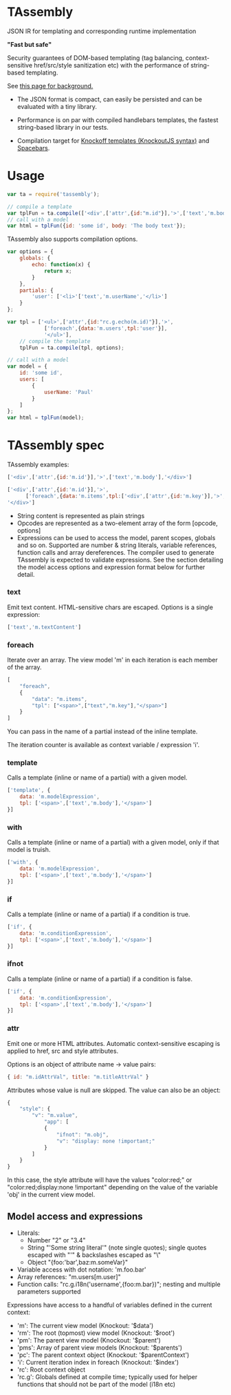 TAssembly
=========

JSON IR for templating and corresponding runtime implementation

**"Fast but safe"**

Security guarantees of DOM-based templating (tag balancing, context-sensitive
href/src/style sanitization etc) with the performance of string-based templating.

See
 [this page for background.](https://www.mediawiki.org/wiki/Requests_for_comment/HTML_templating_library/Knockout_-_Tassembly)

* The JSON format is compact, can easily be persisted and can be evaluated with
a tiny library.

* Performance is on par with compiled handlebars templates, the fastest
string-based library in our tests.

* Compilation target for [Knockoff templates
  (KnockoutJS syntax)](https://github.com/gwicke/knockoff) and
  [Spacebars](https://github.com/gwicke/TemplatePerf/tree/master/handlebars-htmljs-node/spacebars-qt).

Usage
=====
```javascript
var ta = require('tassembly');

// compile a template
var tplFun = ta.compile(['<div',['attr',{id:"m.id"}],'>',['text','m.body'],'</div>']);
// call with a model
var html = tplFun({id: 'some id', body: 'The body text'});
```

TAssembly also supports compilation options. 
```javascript
var options = {
    globals: {
        echo: function(x) {
            return x;
        }
    },
    partials: {
        'user': ['<li>'['text','m.userName','</li>']
    }
};

var tpl = ['<ul>',['attr',{id:"rc.g.echo(m.id)"}],'>',
            ['foreach',{data:'m.users',tpl:'user'}],
            '</ul>'],
    // compile the template
    tplFun = ta.compile(tpl, options);

// call with a model
var model = {
    id: 'some id',
    users: [
        {
            userName: 'Paul'
        }
    ]
};
var html = tplFun(model);
```


TAssembly spec
==============
TAssembly examples:

```javascript
['<div',['attr',{id:'m.id'}],'>',['text','m.body'],'</div>']

['<div',['attr',{id:'m.id'}],'>',
      ['foreach',{data:'m.items',tpl:['<div',['attr',{id:'m.key'}],'>',['text','m.val'],'</div>']}],
'</div>']
```
* String content is represented as plain strings
* Opcodes are represented as a two-element array of the form [opcode, options]
* Expressions can be used to access the model, parent scopes, globals and so
  on. Supported are number & string literals, variable references, function
  calls and array dereferences. The compiler used to generate TAssembly is
  expected to validate expressions. See the section detailing the model access
  options and expression format below for further detail.

### text
Emit text content. HTML-sensitive chars are escaped. Options is a single
expression:
```javascript
['text','m.textContent']
```

### foreach
Iterate over an array. The view model 'm' in each iteration is each member of the
array.
```javascript
[
    "foreach",
    {
        "data": "m.items",
        "tpl": ["<span>",["text","m.key"],"</span>"]
    }
]
```
You can pass in the name of a partial instead of the inline template.

The iteration counter is available as context variable / expression 'i'.

### template
Calls a template (inline or name of a partial) with a given model.
```javascript
['template', { 
    data: 'm.modelExpression', 
    tpl: ['<span>',['text','m.body'],'</span>']
}]
```

### with
Calls a template (inline or name of a partial) with a given model, only if
that model is truish.
```javascript
['with', { 
    data: 'm.modelExpression', 
    tpl: ['<span>',['text','m.body'],'</span>']
}]
```
### if
Calls a template (inline or name of a partial) if a condition is true.
```javascript
['if', { 
    data: 'm.conditionExpression', 
    tpl: ['<span>',['text','m.body'],'</span>']
}]
```
### ifnot
Calls a template (inline or name of a partial) if a condition is false.
```javascript
['if', { 
    data: 'm.conditionExpression', 
    tpl: ['<span>',['text','m.body'],'</span>']
}]
```
### attr
Emit one or more HTML attributes. Automatic context-sensitive escaping is
applied to href, src and style attributes. 

Options is an object of attribute name -> value pairs:
```javascript
{ id: "m.idAttrVal", title: "m.titleAttrVal" }
```
Attributes whose value is null are skipped. The value can also be an object:
```javascript
{
    "style": {
        "v": "m.value",
            "app": [
            {
                "ifnot": "m.obj",
                "v": "display: none !important;"
            }
        ]
    }
}
```
In this case, the style attribute will have the values "color:red;" or
"color:red;display:none !important" depending on the value of the variable
'obj' in the current view model.


Model access and expressions
----------------------------
* Literals: 
  * Number "2" or "3.4"
  * String "'Some string literal'" (note single quotes); single quotes escaped
    with "\'" & backslashes escaped as "\\"
  * Object "{foo:'bar',baz:m.someVar}"
* Variable access with dot notation: 'm.foo.bar'
* Array references: "m.users[m.user]"
* Function calls: "rc.g.i18n('username',{foo:m.bar})"; nesting and multiple
  parameters supported

Expressions have access to a handful of variables defined in the current
context:
* 'm': The current view model (Knockout: '$data')
* 'rm': The root (topmost) view model (Knockout: '$root')
* 'pm': The parent view model (Knockout: '$parent')
* 'pms': Array of parent view models (Knockout: '$parents')
* 'pc': The parent context object (Knockout: '$parentContext')
* 'i': Current iteration index in foreach (Knockout: '$index')
* 'rc': Root context object
* 'rc.g': Globals defined at compile time; typically used for helper functions
  that should not be part of the model (i18n etc)
